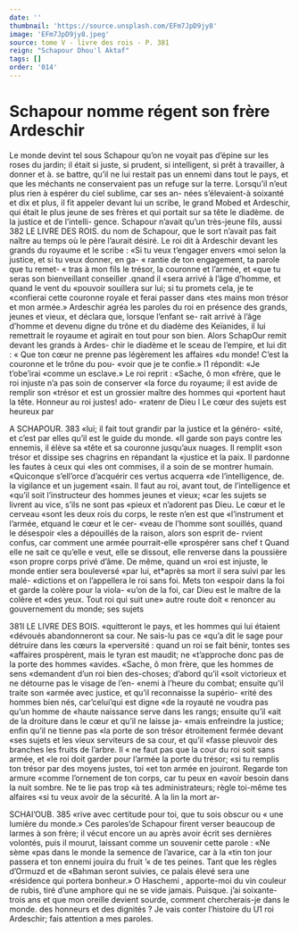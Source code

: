 ```yaml
---
date: ''
thumbnail: 'https://source.unsplash.com/EFm7JpD9jy8'
image: 'EFm7JpD9jy8.jpeg'
source: tome V - livre des rois - P. 381
reign: "Schapour Dhou'l Aktaf"
tags: []
order: '014'
---
```


# Schapour nomme régent son frère Ardeschir

Le monde devint tel sous Schapour qu’on ne voyait pas d’épine sur les roses du jardin; il était si juste, si prudent, si intelligent, si prêt à travailler, à donner et à. se battre, qu’il ne lui restait pas un ennemi dans tout le pays, et que les méchants ne conservaient pas un refuge sur la terre. Lorsqu’il n’eut plus rien à espérer du ciel sublime, car ses an-
nées s’élevaient-à soixanté et dix et plus, il fit appeler
devant lui un scribe, le grand Mobed et Ardeschir, qui était le plus jeune de ses frères et qui portait
sur sa tête le diadème. de la justice et de l’intelli- gence. Schapour n’avait qu’un très-jeune fils, aussi
382 LE LIVRE DES ROIS.
du nom de Schapour, que le sort n’avait pas fait naître au temps où le père l’aurait désiré.
Le roi dit à Ardeschir devant les grands du royaume et le scribe : «Si tu veux t’engager envers «moi selon la justice, et si tu veux donner, en ga- « rantie de ton engagement, ta parole que tu remet- « tras à mon fils le trésor, la couronne et l’armée, et
«que tu seras son bienveillant conseiller .qnand il «sera arrivé à l’âge d’homme, et quand le vent du
«pouvoir souillera sur lui; si tu promets cela, je te «confierai cette couronne royale et ferai passer dans «tes mains mon trésor et mon armée.» Ardeschir
agréa les paroles du roi en présence des grands,
jeunes et vieux, et déclara que, lorsque l’enfant se- rait arrivé à l’âge d’homme et devenu digne du trône
et du diadème des Keïanides, il lui remettrait le royaume et agirait en tout pour son bien.
Alors SchapOur remit devant les grands à Ardes- chir le diadème et le sceau de l’empire, et lui dit :
« Que ton cœur ne prenne pas légèrement les affaires
«du monde! C’est la couronne et le trône du pou-
«voir que je te confie.» l1 répondit: «Je t’obe’irai
«comme un esclave.» Le roi reprit : «Sache, ô mon «frère, que le roi injuste n’a pas soin de conserver
«la force du royaume; il est avide de remplir son «trésor et est un grossier maître des hommes qui «portent haut la tête. Honneur au roi justes! ado- «ratenr de Dieu l Le cœur des sujets est heureux par

A SCHAPOUR. 383 «lui; il fait tout grandir par la justice et la généro-
«sité, et c’est par elles qu’il est le guide du monde.
«Il garde son pays contre les ennemis, il élève sa «tête et sa couronne jusqu’aux nuages. Il remplit
«son trésor et dissipe ses chagrins en répandant la «justice et la paix. Il pardonne les fautes à ceux qui «les ont commises, il a soin de se montrer humain. «Quiconque s’ell’orce d’acquérir ces vertus acquerra
«de l’intelligence, de. la vigilance et un jugement «sain. Il faut au roi, avant tout, de l’intelligence et «qu’il soit l’instructeur des hommes jeunes et vieux;
«car les sujets se livrent au vice, s’ils ne sont pas «pieux et n’adorent pas Dieu. Le cœur et le cerveau «sont les deux rois du corps, le reste n’en est que «l’instrument et l’armée, etquand le cœur et le cer-
«veau de l’homme sont souillés, quand le désespoir
«les a dépouillés de la raison, alors son esprit de- rvient confus, car comment une armée pourrait-elle «prospérer sans chef t Quand elle ne sait ce qu’elle
e veut, elle se dissout, elle renverse dans la poussière «son propre corps privé d’âme. De même, quand un
«roi est injuste, le monde entier sera bouleversé «par lui, et\*après sa mort il sera suivi par les malé- «dictions et on l’appellera le roi sans foi. Mets ton «espoir dans la foi et garde la colère pour la viola- «u’on de la foi, car Dieu est le maître de la colère et
«des yeux. Tout roi qui suit une» autre route doit
« renoncer au gouvernement du monde; ses sujets

381I LE LIVRE DES BOIS.
«quitteront le pays, et les hommes qui lui étaient «dévoués abandonneront sa cour. Ne sais-lu pas ce «qu’a dit le sage pour détruire dans les cœurs la «perversité : quand un roi se fait bénir, tontes ses «affaires prospèrent, mais le tyran est maudit; ne «t’approche donc pas de la porte des hommes «avides.
«Sache, ô mon frère, que les hommes de sens «demandent d’un roi bien des-choses; d’abord qu’il
«soit victorieux et ne détourne pas le visage de l’en- «nemi à l’heure du combat; ensuite qu’il traite son «armée avec justice, et qu’il reconnaisse la supério-
«rité des hommes bien nés, car’celui’qui est digne
«de la royauté ne voudra pas qu’un homme de «haute naissance serve dans les rangs; ensuite qu’il «ait de la droiture dans le cœur et qu’il ne laisse ja- «mais enfreindre la justice; enfin qu’il ne tienne pas «la porte de son trésor étroitement fermée devant «ses sujets et les vieux serviteurs de sa cour, et qu’il «fasse pleuvoir des branches les fruits de l’arbre. Il « ne faut pas que la cour du roi soit sans armée, et «le roi doit garder pour l’armée la porte du trésor;
«si tu remplis ton trésor par des moyens justes, toi «et ton armée en jouiront. Regarde ton armure
«comme l’ornement de ton corps, car tu peux en «avoir besoin dans la nuit sombre. Ne te lie pas trop «à tes administrateurs; règle toi-même tes alfaires
«si tu veux avoir de la sécurité. A la lin la mort ar-

SCHAI’OUB. 385 «rive avec certitude pour toi, que tu sois obscur ou
« une lumière du monde.»
Ces paroles’de Schapour firent verser beaucoup
de larmes à son frère; il vécut encore un au après avoir écrit ses dernières volontés, puis il mourut, laissant comme un souvenir cette parole : «Ne sème «pas dans le monde la semence de l’avarice, car à la «tin ton jour passera et ton ennemi jouira du fruit
’« de tes peines. Tant que les règles d’Ormuzd et de «Bahman seront suivies, ce palais élevé sera une «résidence qui portera bonheur.»
O Haschemi , apporte-moi du vin couleur de rubis, tiré d’une amphore qui ne se vide jamais. Puisque.
j’ai soixante-trois ans et que mon oreille devient sourde, comment chercherais-je dans le monde. des honneurs et des dignités ? Je vais conter l’histoire du
U1
roi Ardeschir; fais attention a mes paroles.
